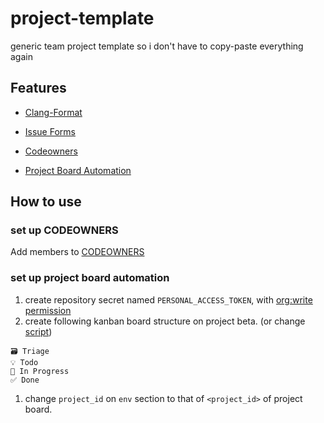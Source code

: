 # project-template

generic team project template so i don't have to copy-paste everything again

## Features

- [Clang-Format](https://clang.llvm.org/docs/ClangFormatStyleOptions.html)

- [Issue Forms](https://docs.github.com/en/communities/using-templates-to-encourage-useful-issues-and-pull-requests/syntax-for-issue-forms)

- [Codeowners](https://docs.github.com/en/repositories/managing-your-repositorys-settings-and-features/customizing-your-repository/about-code-owners)

- [Project Board Automation](https://github.com/marketplace/actions/project-beta-automations)

## How to use

### set up CODEOWNERS

Add members to [CODEOWNERS](.github/CODEOWNERS)

### set up project board automation

1. create repository secret named `PERSONAL_ACCESS_TOKEN`, with [org:write permission](https://github.com/marketplace/actions/project-beta-automations#gh-app-auth)
2. create following kanban board structure on project beta. (or change [script](.github/workflows/project_board.yml))

```
🗃️ Triage
💡 Todo
🚧 In Progress
✅ Done
```

1. change `project_id` on `env` section to that of `<project_id>` of project board.
